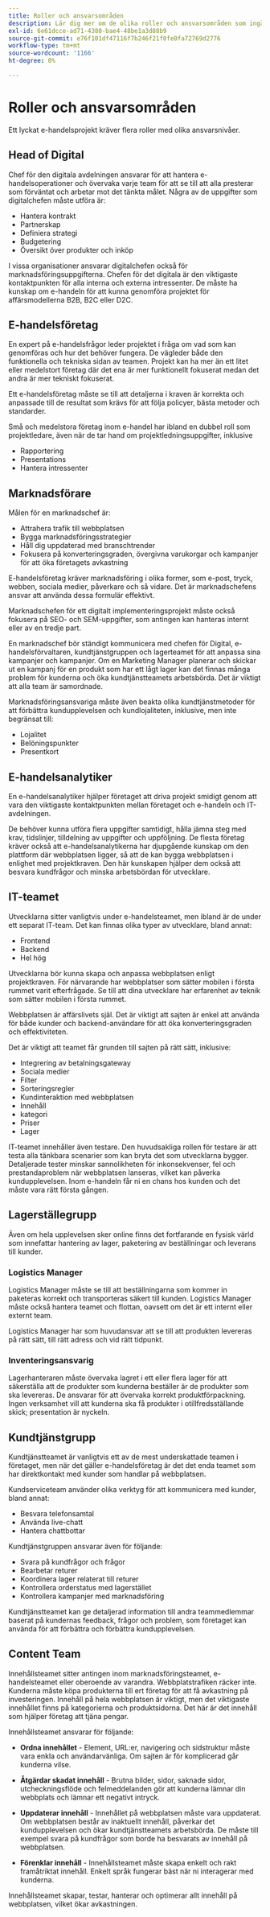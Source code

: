 ```yaml
---
title: Roller och ansvarsområden
description: Lär dig mer om de olika roller och ansvarsområden som ingår i ett framgångsrikt e-handelsprojekt.
exl-id: 6e61dcce-ad71-4380-bae4-48be1a3d88b9
source-git-commit: e76f101df47116f7b246f21f0fe0fa72769d2776
workflow-type: tm+mt
source-wordcount: '1166'
ht-degree: 0%

---
```


# Roller och ansvarsområden

Ett lyckat e-handelsprojekt kräver flera roller med olika ansvarsnivåer.

## Head of Digital

Chef för den digitala avdelningen ansvarar för att hantera e-handelsoperationer och övervaka varje team för att se till att alla presterar som förväntat och arbetar mot det tänkta målet. Några av de uppgifter som digitalchefen måste utföra är:

- Hantera kontrakt
- Partnerskap
- Definiera strategi
- Budgetering
- Översikt över produkter och inköp

I vissa organisationer ansvarar digitalchefen också för marknadsföringsuppgifterna. Chefen för det digitala är den viktigaste kontaktpunkten för alla interna och externa intressenter. De måste ha kunskap om e-handeln för att kunna genomföra projektet för affärsmodellerna B2B, B2C eller D2C.

## E-handelsföretag

En expert på e-handelsfrågor leder projektet i fråga om vad som kan genomföras och hur det behöver fungera. De vägleder både den funktionella och tekniska sidan av teamen. Projekt kan ha mer än ett litet eller medelstort företag där det ena är mer funktionellt fokuserat medan det andra är mer tekniskt fokuserat.

Ett e-handelsföretag måste se till att detaljerna i kraven är korrekta och anpassade till de resultat som krävs för att följa policyer, bästa metoder och standarder.

Små och medelstora företag inom e-handel har ibland en dubbel roll som projektledare, även när de tar hand om projektledningsuppgifter, inklusive

- Rapportering
- Presentations
- Hantera intressenter

## Marknadsförare

Målen för en marknadschef är:

- Attrahera trafik till webbplatsen
- Bygga marknadsföringsstrategier
- Håll dig uppdaterad med branschtrender
- Fokusera på konverteringsgraden, övergivna varukorgar och kampanjer för att öka företagets avkastning

E-handelsföretag kräver marknadsföring i olika former, som e-post, tryck, webben, sociala medier, påverkare och så vidare. Det är marknadschefens ansvar att använda dessa formulär effektivt.

Marknadschefen för ett digitalt implementeringsprojekt måste också fokusera på SEO- och SEM-uppgifter, som antingen kan hanteras internt eller av en tredje part.

En marknadschef bör ständigt kommunicera med chefen för Digital, e-handelsförvaltaren, kundtjänstgruppen och lagerteamet för att anpassa sina kampanjer och kampanjer. Om en Marketing Manager planerar och skickar ut en kampanj för en produkt som har ett lågt lager kan det finnas många problem för kunderna och öka kundtjänstteamets arbetsbörda. Det är viktigt att alla team är samordnade.

Marknadsföringsansvariga måste även beakta olika kundtjänstmetoder för att förbättra kundupplevelsen och kundlojaliteten, inklusive, men inte begränsat till:

- Lojalitet
- Belöningspunkter
- Presentkort

## E-handelsanalytiker

En e-handelsanalytiker hjälper företaget att driva projekt smidigt genom att vara den viktigaste kontaktpunkten mellan företaget och e-handeln och IT-avdelningen.

De behöver kunna utföra flera uppgifter samtidigt, hålla jämna steg med krav, tidslinjer, tilldelning av uppgifter och uppföljning. De flesta företag kräver också att e-handelsanalytikerna har djupgående kunskap om den plattform där webbplatsen ligger, så att de kan bygga webbplatsen i enlighet med projektkraven. Den här kunskapen hjälper dem också att besvara kundfrågor och minska arbetsbördan för utvecklare.

## IT-teamet

Utvecklarna sitter vanligtvis under e-handelsteamet, men ibland är de under ett separat IT-team. Det kan finnas olika typer av utvecklare, bland annat:

- Frontend
- Backend
- Hel hög

Utvecklarna bör kunna skapa och anpassa webbplatsen enligt projektkraven. För närvarande har webbplatser som sätter mobilen i första rummet varit efterfrågade. Se till att dina utvecklare har erfarenhet av teknik som sätter mobilen i första rummet.

Webbplatsen är affärslivets själ. Det är viktigt att sajten är enkel att använda för både kunder och backend-användare för att öka konverteringsgraden och effektiviteten.

Det är viktigt att teamet får grunden till sajten på rätt sätt, inklusive:

- Integrering av betalningsgateway
- Sociala medier
- Filter
- Sorteringsregler
- Kundinteraktion med webbplatsen
- Innehåll
- kategori
- Priser
- Lager

IT-teamet innehåller även testare. Den huvudsakliga rollen för testare är att testa alla tänkbara scenarier som kan bryta det som utvecklarna bygger. Detaljerade tester minskar sannolikheten för inkonsekvenser, fel och prestandaproblem när webbplatsen lanseras, vilket kan påverka kundupplevelsen. Inom e-handeln får ni en chans hos kunden och det måste vara rätt första gången.

## Lagerställegrupp

Även om hela upplevelsen sker online finns det fortfarande en fysisk värld som innefattar hantering av lager, paketering av beställningar och leverans till kunder.

### Logistics Manager

Logistics Manager måste se till att beställningarna som kommer in paketeras korrekt och transporteras säkert till kunden. Logistics Manager måste också hantera teamet och flottan, oavsett om det är ett internt eller externt team.

Logistics Manager har som huvudansvar att se till att produkten levereras på rätt sätt, till rätt adress och vid rätt tidpunkt.

### Inventeringsansvarig

Lagerhanteraren måste övervaka lagret i ett eller flera lager för att säkerställa att de produkter som kunderna beställer är de produkter som ska levereras. De ansvarar för att övervaka korrekt produktförpackning. Ingen verksamhet vill att kunderna ska få produkter i otillfredsställande skick; presentation är nyckeln.

## Kundtjänstgrupp

Kundtjänstteamet är vanligtvis ett av de mest underskattade teamen i företaget, men när det gäller e-handelsföretag är det det enda teamet som har direktkontakt med kunder som handlar på webbplatsen.

Kundserviceteam använder olika verktyg för att kommunicera med kunder, bland annat:

- Besvara telefonsamtal
- Använda live-chatt
- Hantera chattbottar

Kundtjänstgruppen ansvarar även för följande:

- Svara på kundfrågor och frågor
- Bearbetar returer
- Koordinera lager relaterat till returer
- Kontrollera orderstatus med lagerstället
- Kontrollera kampanjer med marknadsföring

Kundtjänstteamet kan ge detaljerad information till andra teammedlemmar baserat på kundernas feedback, frågor och problem, som företaget kan använda för att förbättra och förbättra kundupplevelsen.

## Content Team

Innehållsteamet sitter antingen inom marknadsföringsteamet, e-handelsteamet eller oberoende av varandra. Webbplatstrafiken räcker inte. Kunderna måste köpa produkterna till ert företag för att få avkastning på investeringen. Innehåll på hela webbplatsen är viktigt, men det viktigaste innehållet finns på kategorierna och produktsidorna. Det här är det innehåll som hjälper företag att tjäna pengar.

Innehållsteamet ansvarar för följande:

- **Ordna innehållet** - Element, URL:er, navigering och sidstruktur måste vara enkla och användarvänliga. Om sajten är för komplicerad går kunderna vilse.

- **Åtgärdar skadat innehåll** - Brutna bilder, sidor, saknade sidor, utcheckningsflöde och felmeddelanden gör att kunderna lämnar din webbplats och lämnar ett negativt intryck.

- **Uppdaterar innehåll** - Innehållet på webbplatsen måste vara uppdaterat. Om webbplatsen består av inaktuellt innehåll, påverkar det kundupplevelsen och ökar kundtjänstteamets arbetsbörda. De måste till exempel svara på kundfrågor som borde ha besvarats av innehåll på webbplatsen.

- **Förenklar innehåll** - Innehållsteamet måste skapa enkelt och rakt framåtriktat innehåll. Enkelt språk fungerar bäst när ni interagerar med kunderna.

Innehållsteamet skapar, testar, hanterar och optimerar allt innehåll på webbplatsen, vilket ökar avkastningen.
